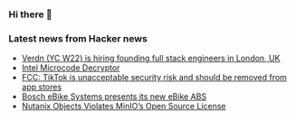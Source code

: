 ### Hi there 👋

<!--
**arashid-sh/arashid-sh** is a ✨ _special_ ✨ repository because its `README.md` (this file) appears on your GitHub profile.

Here are some ideas to get you started:

- 🔭 I’m currently working on ...
- 🌱 I’m currently learning ...
- 👯 I’m looking to collaborate on ...
- 🤔 I’m looking for help with ...
- 💬 Ask me about ...
- 📫 How to reach me: ...
- 😄 Pronouns: ...
- ⚡ Fun fact: ...
-->

### Latest news from Hacker news
<!-- BLOG-POST-LIST:START -->
- [Verdn &lpar;YC W22&rpar; is hiring founding full stack engineers in London, UK](https://www.ycombinator.com/companies/verdn/jobs/wJFebb6-full-stack-engineer)
- [Intel Microcode Decryptor](https://twitter.com/h0t_max/status/1549155542786080774)
- [FCC: TikTok is unacceptable security risk and should be removed from app stores](https://blog.malwarebytes.com/privacy-2/2022/07/tiktok-is-unacceptable-security-risk-and-should-be-removed-from-app-stores-says-fcc/)
- [Bosch eBike Systems presents its new eBike ABS](https://www.bosch-presse.de/pressportal/de/en/bosch-ebike-systems-presents-its-new-ebike-abs-243264.html)
- [Nutanix Objects Violates MinIO’s Open Source License](https://blog.min.io/nutanix-objects-violates-minios-open-source-license/)
<!-- BLOG-POST-LIST:END -->

